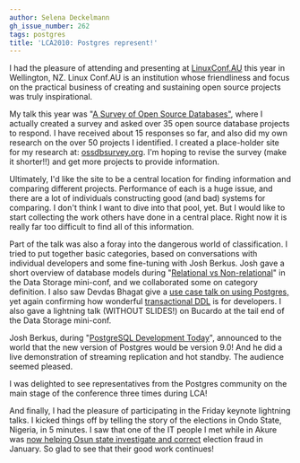 ```yaml
---
author: Selena Deckelmann
gh_issue_number: 262
tags: postgres
title: 'LCA2010: Postgres represent!'
---
```




I had the pleasure of attending and presenting at [LinuxConf.AU](http://lca2010.org.nz/) this year in Wellington, NZ. Linux Conf.AU is an institution whose friendliness and focus on the practical business of creating and sustaining open source projects was truly inspirational. 

My talk this year was "[A Survey of Open Source Databases"](http://www.lca2010.org.nz/programme/schedule/view_talk/50332?day=wednesday), where I actually created a survey and asked over 35 open source database projects to respond. I have received about 15 responses so far, and also did my own research on the over 50 projects I identified. I created a place-holder site for my research at: [ossdbsurvey.org](http://ossdbsurvey.org).  I'm hoping to revise the survey (make it shorter!!) and get more projects to provide information. 

Ultimately, I'd like the site to be a central location for finding information and comparing different projects. Performance of each is a huge issue, and there are a lot of individuals constructing good (and bad) systems for comparing. I don't think I want to dive into that pool, yet. But I would like to start collecting the work others have done in a central place. Right now it is really far too difficult to find all of this information. 

Part of the talk was also a foray into the dangerous world of classification. I tried to put together basic categories, based on conversations with individual developers and some fine-tuning with Josh Berkus. Josh gave a short overview of database models during "[Relational vs Non-relational](http://miniconf.osda.asn.au/proposal/37/relational-vs-non-relational)" in the Data Storage mini-conf, and we collaborated some on category definition. I also saw Devdas Bhagat give a [use case talk on using Postgres,](http://miniconf.osda.asn.au/proposal/53/refactoring-large-ha-postgresql-databases) yet again confirming how wonderful [transactional DDL](http://wiki.postgresql.org/wiki/Transactional_DDL_in_PostgreSQL:_A_Competitive_Analysis) is for developers. I also gave a lightning talk (WITHOUT SLIDES!) on Bucardo at the tail end of the Data Storage mini-conf.

Josh Berkus, during "[PostgreSQL Development Today](http://www.lca2010.org.nz/programme/schedule/view_talk/50016?day=thursday)", announced to the world that the new version of Postgres would be version 9.0! And he did a live demonstration of streaming replication and hot standby. The audience seemed pleased. 

I was delighted to see representatives from the Postgres community on the main stage of the conference three times during LCA!

And finally, I had the pleasure of participating in the Friday keynote lightning talks. I kicked things off by telling the story of the elections in Ondo State, Nigeria, in 5 minutes. I saw that one of the IT people I met while in Akure was [now helping Osun state investigate and correct](http://www.osundefender.org/?p=7368) election fraud in January. So glad to see that their good work continues!


